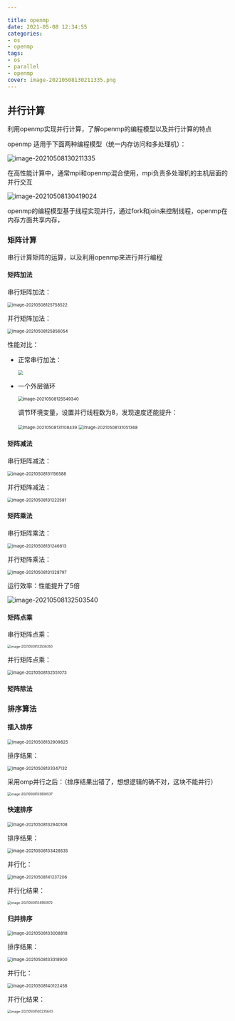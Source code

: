 ```yaml
---

title: openmp
date: 2021-05-08 12:34:55
categories:
- os
- openmp
tags:
- os
- parallel
- openmp
cover: image-20210508130211335.png
---
```


## 并行计算

利用openmp实现并行计算，了解openmp的编程模型以及并行计算的特点

openmp 适用于下面两种编程模型（统一内存访问和多处理机）：

![image-20210508130211335](openmp/image-20210508130211335.png)

在高性能计算中，通常mpi和openmp混合使用，mpi负责多处理机的主机层面的并行交互

![image-20210508130419024](openmp/image-20210508130419024.png)

openmp的编程模型基于线程实现并行，通过fork和join来控制线程，openmp在内存方面共享内存，



### 矩阵计算

串行计算矩阵的运算，以及利用openmp来进行并行编程

#### 矩阵加法

串行矩阵加法：

<img src="openmp/image-20210508125758522.png" alt="image-20210508125758522" style="zoom: 67%;" />

并行矩阵加法：

<img src="openmp/image-20210508125856054.png" alt="image-20210508125856054" style="zoom:67%;" />

性能对比：

* 正常串行加法：

  <img src="openmp/image-20210508124255793.png" style="zoom:67%;" />

* 一个外层循环

  <img src="openmp/image-20210508125549340.png" alt="image-20210508125549340" style="zoom:67%;" />

  调节环境变量，设置并行线程数为8，发现速度还能提升：

  <img src="openmp/image-20210508131108439.png" alt="image-20210508131108439" style="zoom: 67%;" />

  <img src="openmp/image-20210508131051368.png" alt="image-20210508131051368" style="zoom:67%;" />

#### 矩阵减法

串行矩阵减法：

<img src="openmp/image-20210508131156588.png" alt="image-20210508131156588" style="zoom:67%;" />

并行矩阵减法：

<img src="openmp/image-20210508131222581.png" alt="image-20210508131222581" style="zoom:67%;" />

#### 矩阵乘法

串行矩阵乘法：

<img src="openmp/image-20210508131246613.png" alt="image-20210508131246613" style="zoom:67%;" />

并行矩阵乘法：

<img src="openmp/image-20210508131328797.png" alt="image-20210508131328797" style="zoom:67%;" />

运行效率：性能提升了5倍

![image-20210508132503540](openmp/image-20210508132503540.png)

#### 矩阵点乘

串行矩阵点乘：

<img src="openmp/image-20210508132536350.png" alt="image-20210508132536350" style="zoom: 50%;" />

并行矩阵点乘：

<img src="openmp/image-20210508132551073.png" alt="image-20210508132551073" style="zoom:67%;" />

#### 矩阵除法



### 排序算法

#### 插入排序

<img src="openmp/image-20210508132909825.png" alt="image-20210508132909825" style="zoom:67%;" />

排序结果：

<img src="openmp/image-20210508133347132.png" alt="image-20210508133347132" style="zoom:67%;" />

采用omp并行之后：（排序结果出错了，想想逻辑的确不对，这块不能并行）

<img src="openmp/image-20210508133808537.png" alt="image-20210508133808537" style="zoom: 50%;" />

#### 快速排序

<img src="openmp/image-20210508132940108.png" alt="image-20210508132940108" style="zoom:67%;" />

排序结果：

<img src="openmp/image-20210508133428535.png" alt="image-20210508133428535" style="zoom:67%;" />

并行化：

<img src="openmp/image-20210508141237206.png" alt="image-20210508141237206" style="zoom:67%;" />

并行化结果：

<img src="openmp/image-20210508134950972.png" alt="image-20210508134950972" style="zoom:50%;" />

#### 归并排序

<img src="openmp/image-20210508133008818.png" alt="image-20210508133008818" style="zoom:67%;" />

排序结果：

<img src="openmp/image-20210508133318900.png" alt="image-20210508133318900" style="zoom:67%;" />

并行化：

<img src="openmp/image-20210508140122458.png" alt="image-20210508140122458" style="zoom: 67%;" />

并行化结果：

<img src="openmp/image-20210508140235643.png" alt="image-20210508140235643" style="zoom: 50%;" />

